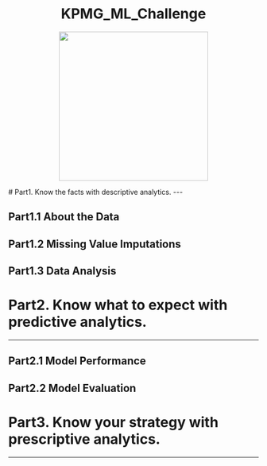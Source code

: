 <h1 align='center'>
  KPMG_ML_Challenge
</h1>
<p align="center">
  <img src="https://upload.wikimedia.org/wikipedia/commons/9/9d/KPMG_logo.svg"   Width="300" ></center>
</p>
# Part1. Know the facts with descriptive analytics.
---

## Part1.1 About the Data


## Part1.2 Missing Value Imputations


## Part1.3 Data Analysis

# Part2. Know what to expect with predictive analytics.
---



## Part2.1 Model Performance
## Part2.2 Model Evaluation

# Part3. Know your strategy with prescriptive analytics.
---
